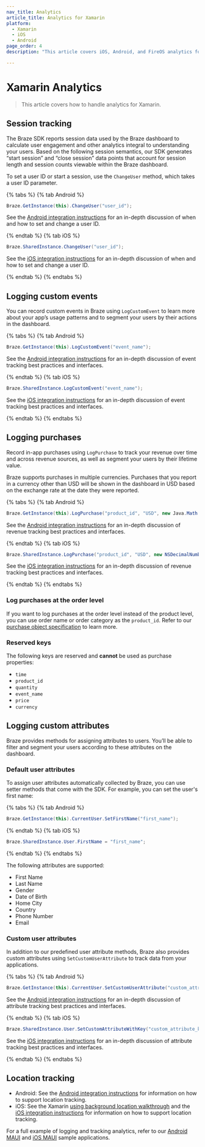 ```yaml
---
nav_title: Analytics
article_title: Analytics for Xamarin
platform: 
  - Xamarin
  - iOS
  - Android
page_order: 4
description: "This article covers iOS, Android, and FireOS analytics for the Xamarin platform."

---
```

 
# Xamarin Analytics

> This article covers how to handle analytics for Xamarin.

## Session tracking

The Braze SDK reports session data used by the Braze dashboard to calculate user engagement and other analytics integral to understanding your users. Based on the following session semantics, our SDK generates “start session” and “close session” data points that account for session length and session counts viewable within the Braze dashboard.

To set a user ID or start a session, use the `ChangeUser` method, which takes a user ID parameter.

{% tabs %}
{% tab Android %}
```csharp
Braze.GetInstance(this).ChangeUser("user_id");
```

See the [Android integration instructions]({{site.baseurl}}/developer_guide/platform_integration_guides/android/analytics/setting_user_ids/) for an in-depth discussion of when and how to set and change a user ID.

{% endtab %}
{% tab iOS %}
```csharp
Braze.SharedInstance.ChangeUser("user_id");
```

See the [iOS integration instructions]({{site.baseurl}}/developer_guide/platform_integration_guides/swift/analytics/setting_user_ids/) for an in-depth discussion of when and how to set and change a user ID.

{% endtab %}
{% endtabs %}

## Logging custom events

You can record custom events in Braze using `LogCustomEvent` to learn more about your app’s usage patterns and to segment your users by their actions in the dashboard.

{% tabs %}
{% tab Android %}
```csharp
Braze.GetInstance(this).LogCustomEvent("event_name");
```

See the [Android integration instructions]({{site.baseurl}}/developer_guide/platform_integration_guides/android/analytics/tracking_custom_events/) for an in-depth discussion of event tracking best practices and interfaces.

{% endtab %}
{% tab iOS %}
```csharp
Braze.SharedInstance.LogCustomEvent("event_name");
```

See the [iOS integration instructions]({{site.baseurl}}/developer_guide/platform_integration_guides/swift/analytics/tracking_custom_events/) for an in-depth discussion of event tracking best practices and interfaces.

{% endtab %}
{% endtabs %}

## Logging purchases

Record in-app purchases using `LogPurchase` to track your revenue over time and across revenue sources, as well as segment your users by their lifetime value.

Braze supports purchases in multiple currencies. Purchases that you report in a currency other than USD will be shown in the dashboard in USD based on the exchange rate at the date they were reported.

{% tabs %}
{% tab Android %}
```csharp
Braze.GetInstance(this).LogPurchase("product_id", "USD", new Java.Math.BigDecimal(3.50));
```

See the [Android integration instructions]({{site.baseurl}}/developer_guide/platform_integration_guides/android/analytics/logging_purchases/) for an in-depth discussion of revenue tracking best practices and interfaces.

{% endtab %}
{% tab iOS %}
```csharp
Braze.SharedInstance.LogPurchase("product_id", "USD", new NSDecimalNumber("10"));
```

See the [iOS integration instructions]({{site.baseurl}}/developer_guide/platform_integration_guides/swift/analytics/logging_purchases/) for an in-depth discussion of revenue tracking best practices and interfaces.

{% endtab %}
{% endtabs %}

### Log purchases at the order level

If you want to log purchases at the order level instead of the product level, you can use order name or order category as the `product_id`. Refer to our [purchase object specification]({{site.baseurl}}/api/objects_filters/purchase_object/#product-id-naming-conventions) to learn more. 

### Reserved keys

The following keys are reserved and **cannot** be used as purchase properties:

- `time`
- `product_id`
- `quantity`
- `event_name`
- `price`
- `currency`

## Logging custom attributes

Braze provides methods for assigning attributes to users. You’ll be able to filter and segment your users according to these attributes on the dashboard.

### Default user attributes

To assign user attributes automatically collected by Braze, you can use setter methods that come with the SDK. For example, you can set the user's first name:

{% tabs %}
{% tab Android %}
```csharp
Braze.GetInstance(this).CurrentUser.SetFirstName("first_name");
```

{% endtab %}
{% tab iOS %}

```csharp
Braze.SharedInstance.User.FirstName = "first_name";
```

{% endtab %}
{% endtabs %}

The following attributes are supported:

- First Name
- Last Name
- Gender
- Date of Birth
- Home City
- Country
- Phone Number
- Email

### Custom user attributes

In addition to our predefined user attribute methods, Braze also provides custom attributes using `SetCustomUserAttribute` to track data from your applications.

{% tabs %}
{% tab Android %}
```csharp
Braze.GetInstance(this).CurrentUser.SetCustomUserAttribute("custom_attribute_key", true);
```

See the [Android integration instructions]({{site.baseurl}}/developer_guide/platform_integration_guides/android/analytics/setting_custom_attributes/) for an in-depth discussion of attribute tracking best practices and interfaces.

{% endtab %}
{% tab iOS %}

```csharp
Braze.SharedInstance.User.SetCustomAttributeWithKey("custom_attribute_key", true);
```

See the [iOS integration instructions]({{site.baseurl}}/developer_guide/platform_integration_guides/swift/analytics/setting_custom_attributes/) for an in-depth discussion of attribute tracking best practices and interfaces.

{% endtab %}
{% endtabs %}

## Location tracking

- Android: See the [Android integration instructions][1] for information on how to support location tracking.
- iOS: See the Xamarin [using background location walkthrough][2] and the [iOS integration instructions][3] for information on how to support location tracking.

For a full example of logging and tracking analytics, refer to our [Android MAUI][4] and [iOS MAUI][5] sample applications.

[1]: {{site.baseurl}}/developer_guide/platform_integration_guides/android/analytics/location_tracking/
[2]: http://developer.xamarin.com/guides/cross-platform/application_fundamentals/backgrounding/part_4_ios_backgrounding_walkthroughs/location_walkthrough/
[3]: {{site.baseurl}}/developer_guide/platform_integration_guides/swift/advanced_use_cases/locations_and_geofences/
[4]: https://github.com/braze-inc/braze-xamarin-sdk/blob/master/appboy-component/samples/android-net-maui/BrazeAndroidMauiSampleApp/BrazeAndroidMauiSampleApp/MainActivity.cs
[5]: https://github.com/braze-inc/braze-xamarin-sdk/blob/master/appboy-component/samples/ios-net-maui/BrazeiOSMauiCompatSampleApp/BrazeiOSMauiCompatSampleApp/MainPage.xaml.cs
